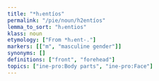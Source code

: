 ```yaml
---
title: "*h₂entíos"
permalink: "/pie/noun/h2entíos"
lemma_to_sort: "h₂entios"
klass: noun
etymology: ["From *h₂ent-."]
markers: [["m", "masculine gender"]]
synonyms: []
definitions: ["front", "forehead"]
topics: ["ine-pro:Body parts", "ine-pro:Face"]
---
```

